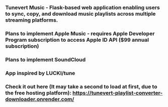 ### Tunevert Music - Flask-based web application enabling users to sync, copy, and download music playlists across multiple streaming platforms.
### Plans to implement Apple Music - requires Apple Developer Program subscription to access Apple ID API ($99 annual subscription)
### Plans to implement SoundCloud
### App inspired by LUCKI/tune
### Check it out here (It may take a second to load at first, due to the free hosting platform): https://tunevert-playlist-converter-downloader.onrender.com/
